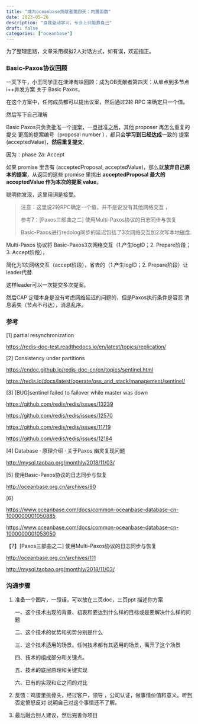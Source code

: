 ```yaml
---
title: "成为oceanbase贡献者第四天：内置函数"
date: 2023-05-26
description: "自我驱动学习，专业上只能靠自己"
draft: false
categories: ["oceanbase"]
---
```




为了整理思路，文章采用模拟2人对话方式，如有误，欢迎指正。



### Basic-Paxos协议回顾

一天下午，小王同学正在津津有味回顾：成为OB贡献者第四天：从单点到多节点 i++并发方案  关于 Basic Paxos，

在这个方案中，任何成员都可以提出议案，然后通过2轮 RPC 来确定只一个值。

然后写下自己理解

Basic Paxos只负责批准一个提案，一旦批准之后，其他 proposer 再怎么重复的提交 更高的提案编号（proposal number ），都只会**学习到已经达成**一致的 提案(acceptedValue)，**然后重复提交**,

因为：phase 2a: Accept

如果 promise 里含有 (acceptedProposal, acceptedValue)，那么就**放弃自己原本的提案**，从返回的这些 promise 里挑出 **acceptedProposal 最大的 acceptedValue 作为本次的提案 value**。

聪明你发现，这里用词是接受。



> 注意：这里说2轮RPC确定一个值，并不是说没有其他网络交互 ，
>
> 参考7：[Paxos三部曲之二] 使用Multi-Paxos协议的日志同步与恢复
>
> Basic-Paxos进行redolog同步的延迟包括了3次网络交互加2次写本地磁盘.



Multi-Paxos 协议将  Basic-Paxos3次网络交互（1.产生logID；2. Prepare阶段；3. Accept阶段），

简化为1次网络交互（accept阶段），省去的（1.产生logID；2. Prepare阶段）让leader代替.

这样leader可以一次提交多次提案。





然后CAP 定理本身是没有考虑网络延迟的问题的，但是Paxos执行条件是容忍 消息丢失（节点不可达），消息乱序。









### 参考

[1]  partial resynchronization

  https://redis-doc-test.readthedocs.io/en/latest/topics/replication/

[2] Consistency under partitions

https://cndoc.github.io/redis-doc-cn/cn/topics/sentinel.html

https://redis.io/docs/latest/operate/oss_and_stack/management/sentinel/

[3] [BUG]sentinel failed to failover while master was down

 https://github.com/redis/redis/issues/13239

https://github.com/redis/redis/issues/12570

https://github.com/redis/redis/issues/11719

https://github.com/redis/redis/issues/12184

[4] Database · 原理介绍 · 关于Paxos 幽灵复现问题

  http://mysql.taobao.org/monthly/2018/11/03/

[5] 使用Basic-Paxos协议的日志同步与恢复

http://oceanbase.org.cn/archives/90

[6]

https://www.oceanbase.com/docs/common-oceanbase-database-cn-1000000001050885

https://www.oceanbase.com/docs/common-oceanbase-database-cn-1000000001053050



【7】[Paxos三部曲之二] 使用Multi-Paxos协议的日志同步与恢复

  http://oceanbase.org.cn/archives/111

http://mysql.taobao.org/monthly/2018/11/03/

### 沟通步骤

1. 准备一个图片，一段话，可以放在三页doc，三页ppt 描述你方案

   一、这个技术出现的背景、初衷和要达到什么样的目标或是要解决什么样的问题

   二、这个技术的优势和劣势分别是什么

   三、这个技术适用的场景。任何技术都有其适用的场景，离开了这个场景

   四、技术的组成部分和关键点。

   五、技术的底层原理和关键实现

   六、已有的实现和它之间的对比


2. 反馈：鸡蛋里挑骨头，经过客户，领导 ，公司认证，做事情价值和意义。听到否定愤怒反对 说明自己对这个事情还不了解。

3. 最后融合别人建议，然后完善你项目



